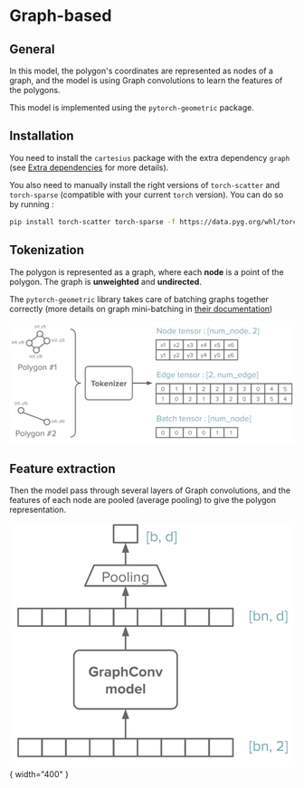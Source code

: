 # Graph-based

## General

In this model, the polygon's coordinates are represented as nodes of a graph, and the model is using Graph convolutions to learn the features of the polygons.

This model is implemented using the `pytorch-geometric` package.

## Installation

You need to install the `cartesius` package with the extra dependency `graph` (see [Extra dependencies](../index.md#extra-dependencies) for more details).

You also need to manually install the right versions of `torch-scatter` and `torch-sparse` (compatible with your current `torch` version). You can do so by running :

```bash
pip install torch-scatter torch-sparse -f https://data.pyg.org/whl/torch-$(python -c "import torch; print(torch.__version__)").html
```

## Tokenization

The polygon is represented as a graph, where each **node** is a point of the polygon. The graph is **unweighted** and **undirected**.

The `pytorch-geometric` library takes care of batching graphs together correctly (more details on graph mini-batching in [their documentation](https://pytorch-geometric.readthedocs.io/en/latest/notes/batching.html))

![](../img/tokenizer2.svg)

## Feature extraction

Then the model pass through several layers of Graph convolutions, and the features of each node are pooled (average pooling) to give the polygon representation.

![](../img/graph1.svg){ width="400" }
